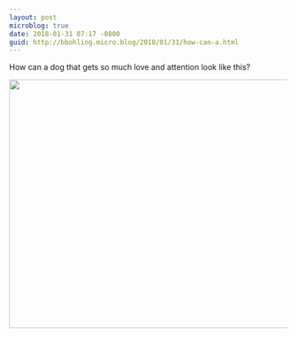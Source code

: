 ```yaml
---
layout: post
microblog: true
date: 2018-01-31 07:17 -0800
guid: http://bbohling.micro.blog/2018/01/31/how-can-a.html
---
```

How can a dog that gets so much love and attention look like this? 

<img src="http://micro.brandonbohling.com/uploads/2018/7b801389f3.jpg" width="600" height="450" />
